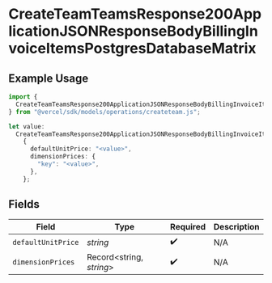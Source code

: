 # CreateTeamTeamsResponse200ApplicationJSONResponseBodyBillingInvoiceItemsPostgresDatabaseMatrix

## Example Usage

```typescript
import {
  CreateTeamTeamsResponse200ApplicationJSONResponseBodyBillingInvoiceItemsPostgresDatabaseMatrix,
} from "@vercel/sdk/models/operations/createteam.js";

let value:
  CreateTeamTeamsResponse200ApplicationJSONResponseBodyBillingInvoiceItemsPostgresDatabaseMatrix =
    {
      defaultUnitPrice: "<value>",
      dimensionPrices: {
        "key": "<value>",
      },
    };
```

## Fields

| Field                    | Type                     | Required                 | Description              |
| ------------------------ | ------------------------ | ------------------------ | ------------------------ |
| `defaultUnitPrice`       | *string*                 | :heavy_check_mark:       | N/A                      |
| `dimensionPrices`        | Record<string, *string*> | :heavy_check_mark:       | N/A                      |
